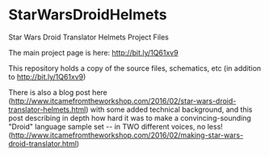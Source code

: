 # StarWarsDroidHelmets
Star Wars Droid Translator Helmets Project Files

The main project page is here: http://bit.ly/1Q61xv9

This repository holds a copy of the source files, schematics, etc (in addition to http://bit.ly/1Q61xv9)

There is also a blog post here (http://www.itcamefromtheworkshop.com/2016/02/star-wars-droid-translator-helmets.html) with some added technical background, and this post describing in depth how hard it was to make a convincing-sounding "Droid" language sample set -- in TWO different voices, no less! (http://www.itcamefromtheworkshop.com/2016/02/making-star-wars-droid-translator.html)
